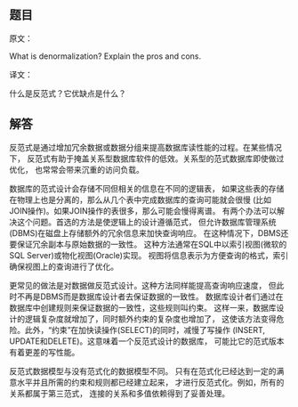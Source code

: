 ## 题目

原文：

What is denormalization? Explain the pros and cons.

译文：

什么是反范式？它优缺点是什么？

## 解答

反范式是通过增加冗余数据或数据分组来提高数据库读性能的过程。在某些情况下， 反范式有助于掩盖关系型数据库软件的低效。关系型的范式数据库即使做过优化， 也常常会带来沉重的访问负载。

数据库的范式设计会存储不同但相关的信息在不同的逻辑表， 如果这些表的存储在物理上也是分离的，那么从几个表中完成数据库的查询可能就会很慢 (比如JOIN操作)。如果JOIN操作的表很多，那么可能会慢得离谱。 有两个办法可以解决这个问题。首选的方法是使逻辑上的设计遵循范式， 但允许数据库管理系统(DBMS)在磁盘上存储额外的冗余信息来加快查询响应。 在这种情况下，DBMS还要保证冗余副本与原始数据的一致性。 这种方法通常在SQL中以索引视图(微软的SQL Server)或物化视图(Oracle)实现。 视图将信息表示为方便查询的格式，索引确保视图上的查询进行了优化。

更常见的做法是对数据做反范式设计。这种方法同样能提高查询响应速度， 但此时不再是DBMS而是数据库设计者去保证数据的一致性。 数据库设计者们通过在数据库中创建规则来保证数据的一致性，这些规则叫约束。 这样一来，数据库设计的逻辑复杂度就增加了，同时额外约束的复杂度也增加了， 这使该方法变得危险。此外，“约束”在加快读操作(SELECT)的同时，减慢了写操作 (INSERT, UPDATE和DELETE)。这意味着一个反范式设计的数据库， 可能比它的范式版本有着更差的写性能。

反范式数据模型与没有范式化的数据模型不同。 只有在范式化已经达到一定的满意水平并且所需的约束和规则都已经建立起来， 才进行反范式化。例如，所有的关系都属于第三范式， 连接的关系和多值依赖得到了妥善处理。